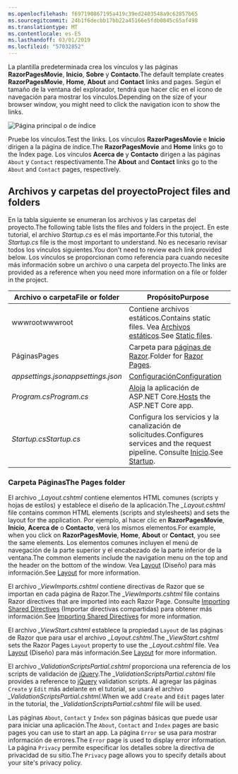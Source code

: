 ```yaml
---
ms.openlocfilehash: f697190867195a419c39ed2403548a9c62857b65
ms.sourcegitcommit: 24b1f6decbb17bb22a45166e5fdb0845c65af498
ms.translationtype: MT
ms.contentlocale: es-ES
ms.lasthandoff: 03/01/2019
ms.locfileid: "57032852"
---
```

<span data-ttu-id="4e052-101">La plantilla predeterminada crea los vínculos y las páginas **RazorPagesMovie**, **Inicio**, **Sobre** y **Contacto**.</span><span class="sxs-lookup"><span data-stu-id="4e052-101">The default template creates **RazorPagesMovie**, **Home**, **About** and **Contact** links and pages.</span></span> <span data-ttu-id="4e052-102">Según el tamaño de la ventana del explorador, tendrá que hacer clic en el icono de navegación para mostrar los vínculos.</span><span class="sxs-lookup"><span data-stu-id="4e052-102">Depending on the size of your browser window, you might need to click the navigation icon to show the links.</span></span>

![Página principal o de índice](../../tutorials/razor-pages/razor-pages-start/_static/home2.png)

<span data-ttu-id="4e052-104">Pruebe los vínculos.</span><span class="sxs-lookup"><span data-stu-id="4e052-104">Test the links.</span></span> <span data-ttu-id="4e052-105">Los vínculos **RazorPagesMovie** e **Inicio** dirigen a la página de índice.</span><span class="sxs-lookup"><span data-stu-id="4e052-105">The **RazorPagesMovie** and **Home** links go to the Index page.</span></span> <span data-ttu-id="4e052-106">Los vínculos **Acerca de** y **Contacto** dirigen a las páginas `About` y `Contact` respectivamente.</span><span class="sxs-lookup"><span data-stu-id="4e052-106">The **About** and **Contact** links go to the `About` and `Contact` pages, respectively.</span></span>

## <a name="project-files-and-folders"></a><span data-ttu-id="4e052-107">Archivos y carpetas del proyecto</span><span class="sxs-lookup"><span data-stu-id="4e052-107">Project files and folders</span></span>

<span data-ttu-id="4e052-108">En la tabla siguiente se enumeran los archivos y las carpetas del proyecto.</span><span class="sxs-lookup"><span data-stu-id="4e052-108">The following table lists the files and folders in the project.</span></span> <span data-ttu-id="4e052-109">En este tutorial, el archivo *Startup.cs* es el más importante.</span><span class="sxs-lookup"><span data-stu-id="4e052-109">For this tutorial, the *Startup.cs* file is the most important to understand.</span></span> <span data-ttu-id="4e052-110">No es necesario revisar todos los vínculos siguientes.</span><span class="sxs-lookup"><span data-stu-id="4e052-110">You don't need to review each link provided below.</span></span> <span data-ttu-id="4e052-111">Los vínculos se proporcionan como referencia para cuando necesite más información sobre un archivo o una carpeta del proyecto.</span><span class="sxs-lookup"><span data-stu-id="4e052-111">The links are provided as a reference when you need more information on a file or folder in the project.</span></span>

| <span data-ttu-id="4e052-112">Archivo o carpeta</span><span class="sxs-lookup"><span data-stu-id="4e052-112">File or folder</span></span>              | <span data-ttu-id="4e052-113">Propósito</span><span class="sxs-lookup"><span data-stu-id="4e052-113">Purpose</span></span> |
| ----------------- | ------------ |
| <span data-ttu-id="4e052-114">wwwroot</span><span class="sxs-lookup"><span data-stu-id="4e052-114">wwwroot</span></span> | <span data-ttu-id="4e052-115">Contiene archivos estáticos.</span><span class="sxs-lookup"><span data-stu-id="4e052-115">Contains static files.</span></span> <span data-ttu-id="4e052-116">Vea [Archivos estáticos](xref:fundamentals/static-files).</span><span class="sxs-lookup"><span data-stu-id="4e052-116">See [Static files](xref:fundamentals/static-files).</span></span> |
| <span data-ttu-id="4e052-117">Páginas</span><span class="sxs-lookup"><span data-stu-id="4e052-117">Pages</span></span> | <span data-ttu-id="4e052-118">Carpeta para [páginas de Razor](xref:razor-pages/index).</span><span class="sxs-lookup"><span data-stu-id="4e052-118">Folder for [Razor Pages](xref:razor-pages/index).</span></span> |
| <span data-ttu-id="4e052-119">*appsettings.json*</span><span class="sxs-lookup"><span data-stu-id="4e052-119">*appsettings.json*</span></span> | [<span data-ttu-id="4e052-120">Configuración</span><span class="sxs-lookup"><span data-stu-id="4e052-120">Configuration</span></span>](xref:fundamentals/configuration/index) |
| <span data-ttu-id="4e052-121">*Program.cs*</span><span class="sxs-lookup"><span data-stu-id="4e052-121">*Program.cs*</span></span> | <span data-ttu-id="4e052-122">[Aloja](xref:fundamentals/index#host) la aplicación de ASP.NET Core.</span><span class="sxs-lookup"><span data-stu-id="4e052-122">[Hosts](xref:fundamentals/index#host) the ASP.NET Core app.</span></span>|
| <span data-ttu-id="4e052-123">*Startup.cs*</span><span class="sxs-lookup"><span data-stu-id="4e052-123">*Startup.cs*</span></span> | <span data-ttu-id="4e052-124">Configura los servicios y la canalización de solicitudes.</span><span class="sxs-lookup"><span data-stu-id="4e052-124">Configures services and the request pipeline.</span></span> <span data-ttu-id="4e052-125">Consulte [Inicio](xref:fundamentals/startup).</span><span class="sxs-lookup"><span data-stu-id="4e052-125">See [Startup](xref:fundamentals/startup).</span></span>|

### <a name="the-pages-folder"></a><span data-ttu-id="4e052-126">Carpeta Páginas</span><span class="sxs-lookup"><span data-stu-id="4e052-126">The Pages folder</span></span>

<span data-ttu-id="4e052-127">El archivo *_Layout.cshtml* contiene elementos HTML comunes (scripts y hojas de estilos) y establece el diseño de la aplicación.</span><span class="sxs-lookup"><span data-stu-id="4e052-127">The *_Layout.cshtml* file contains common HTML elements (scripts and stylesheets) and sets the layout for the application.</span></span> <span data-ttu-id="4e052-128">Por ejemplo, al hacer clic en **RazorPagesMovie**, **Inicio**, **Acerca de** o **Contacto**, verá los mismos elementos.</span><span class="sxs-lookup"><span data-stu-id="4e052-128">For example, when you click on **RazorPagesMovie**, **Home**, **About** or **Contact**, you see the same elements.</span></span> <span data-ttu-id="4e052-129">Los elementos comunes incluyen el menú de navegación de la parte superior y el encabezado de la parte inferior de la ventana.</span><span class="sxs-lookup"><span data-stu-id="4e052-129">The common elements include the navigation menu on the top and the header on the bottom of the window.</span></span> <span data-ttu-id="4e052-130">Vea [Layout](xref:mvc/views/layout) (Diseño) para más información.</span><span class="sxs-lookup"><span data-stu-id="4e052-130">See [Layout](xref:mvc/views/layout) for more information.</span></span>

<span data-ttu-id="4e052-131">El archivo *_ViewImports.cshtml* contiene directivas de Razor que se importan en cada página de Razor.</span><span class="sxs-lookup"><span data-stu-id="4e052-131">The *_ViewImports.cshtml* file contains Razor directives that are imported into each Razor Page.</span></span> <span data-ttu-id="4e052-132">Consulte [Importing Shared Directives](xref:mvc/views/layout#importing-shared-directives) (Importar directivas compartidas) para obtener más información.</span><span class="sxs-lookup"><span data-stu-id="4e052-132">See [Importing Shared Directives](xref:mvc/views/layout#importing-shared-directives) for more information.</span></span>

<span data-ttu-id="4e052-133">El archivo *_ViewStart.cshtml* establece la propiedad `Layout` de las páginas de Razor que para usar el archivo *_Layout.cshtml*.</span><span class="sxs-lookup"><span data-stu-id="4e052-133">The *_ViewStart.cshtml* sets the Razor Pages `Layout` property to use the *_Layout.cshtml* file.</span></span> <span data-ttu-id="4e052-134">Vea [Layout](xref:mvc/views/layout) (Diseño) para más información.</span><span class="sxs-lookup"><span data-stu-id="4e052-134">See [Layout](xref:mvc/views/layout) for more information.</span></span>

<span data-ttu-id="4e052-135">El archivo *_ValidationScriptsPartial.cshtml* proporciona una referencia de los scripts de validación de [jQuery](https://jquery.com/).</span><span class="sxs-lookup"><span data-stu-id="4e052-135">The *_ValidationScriptsPartial.cshtml* file provides a reference to [jQuery](https://jquery.com/) validation scripts.</span></span> <span data-ttu-id="4e052-136">Al agregar las páginas `Create` y `Edit` más adelante en el tutorial, se usará el archivo *_ValidationScriptsPartial.cshtml*.</span><span class="sxs-lookup"><span data-stu-id="4e052-136">When we add `Create` and `Edit` pages later in the tutorial, the *_ValidationScriptsPartial.cshtml* file will be used.</span></span>

<span data-ttu-id="4e052-137">Las páginas `About`, `Contact` y `Index` son páginas básicas que puede usar para iniciar una aplicación.</span><span class="sxs-lookup"><span data-stu-id="4e052-137">The `About`, `Contact` and `Index` pages are basic pages you can use to start an app.</span></span> <span data-ttu-id="4e052-138">La página `Error` se usa para mostrar información de errores.</span><span class="sxs-lookup"><span data-stu-id="4e052-138">The `Error` page is used to display error information.</span></span> <span data-ttu-id="4e052-139">La página `Privacy` permite especificar los detalles sobre la directiva de privacidad de su sitio.</span><span class="sxs-lookup"><span data-stu-id="4e052-139">The `Privacy` page allows you to specify details about your site's privacy policy.</span></span>
